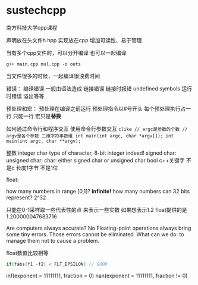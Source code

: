 # sustechcpp
南方科技大学cpp课程

声明放在头文件h hpp
实现放在cpp
增加可读性、易于管理

当有多个cpp文件时，可以分开编译 也可以一起编译
```shell
g++ main.cpp mul.cpp -o outs
```
当文件很多的时候，一起编译很浪费时间

错误：
    编译错误 一般由语法造成
    链接错误 链接时报错 undefined symbols
    运行时错误 溢出等等

预处理和宏：
    预处理在编译之前运行
    预处理指令以#号开头 每个预处理执行占一行 只能一行
    宏只是**替换**

如何通过命令行和程序交互
    使用命令行参数交互
    ```clike
    // argc是参数的个数
    // argv是各个参数 二维字符串数组
    int main(int argc, char *argv[]);
    int main(int argc, char **argv);
    ```

整数 integer
    char type of character, 8-bit integer indeed!
    signed char:
    unsigned char:
    char: either signed char or unsigned char
bool
    c++关键字 不是c
    长度1字节 不是1位


float:

how many numbers in range [0,1]?
**infinite!**
how many numbers can 32 bits represent?
2^32

只能在0-1采样取一些代表性的点 来表示一些实数
如果想表示1.2 float提供的是1.200000047683716

Are computers always accurate? No
Floating-point operations always bring some tiny errors.
Those errors cannot be eliminated.
What can we do: to manage them not to cause a problem.


float数值比较相等
```c++
if(fabs(f1 -f2) < FLT_EPSILON) // GOOD
```

inf(exponent = 11111111, fraction = 0)
nan(exponent = 11111111, fraction != 0)